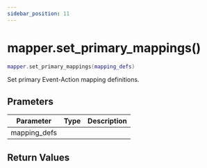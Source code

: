 ```yaml
---
sidebar_position: 11
---
```


# mapper.set_primary_mappings()
```lua
mapper.set_primary_mappings(mapping_defs)
```
Set primary Event-Action mapping definitions.


## Prameters
|Parameter|Type|Description|
|-|-|-|
|mapping_defs|||


## Return Values
